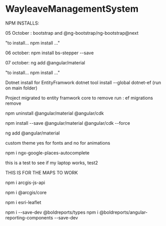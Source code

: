 # WayleaveManagementSystem

NPM INSTALLS:

05 October : bootstrap and @ng-bootstrap/ng-bootstrap@next

"to install... npm install ..."

06 october: npm install bs-stepper --save

07 october: ng add @angular/material

"to install... npm install ..."

Dotnet install for EntityFramwork
dotnet tool install --global dotnet-ef (run on main folder)


Project migrated to entity framwork core 
to remove run : ef migrations remove

npm uninstall @angular/material @angular/cdk

npm install --save @angular/material @angular/cdk --force

ng add @angular/material

custom theme
yes for fonts
and no for animations


npm i ngx-google-places-autocomplete

this is a test to see if my laptop works, test2


THIS IS FOR THE MAPS TO WORK

npm i arcgis-js-api

npm i @arcgis/core

npm i esri-leaflet



npm i --save-dev @boldreports/types
npm i @boldreports/angular-reporting-components --save-dev
